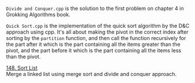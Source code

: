 `Divide and Conquer.cpp` is the solution to the first problem on chapter 4 in Grokking Algorithms book. <br>

`Quick Sort.cpp` is the implementation of the quick sort algorithm by the D&C approach using cpp. It's all about making the pivot in the correct index after sorting by the `partition` function, and then call the function recursively for the part after it which is the part containing all the items greater than the pivot, and the part before it which is the part containing all the items less than the pivot. <br>

[148. Sort List](https://leetcode.com/problems/sort-list/description/ "148. Sort List") <br>
Merge a linked list using merge sort and divide and conquer approach. <br>